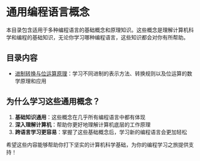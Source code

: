 # 通用编程语言概念

本目录包含适用于多种编程语言的基础概念和原理知识。这些概念是理解计算机科学和编程的基础知识，无论你学习哪种编程语言，这些知识都会对你有所帮助。

## 目录内容

- [进制转换与位运算原理](01-number-systems-bitwise-principles.md)：学习不同进制的表示方法、转换规则以及位运算的数学原理和应用

## 为什么学习这些通用概念？

1. **基础知识通用**：这些概念在几乎所有编程语言中都有体现
2. **深入理解计算机**：帮助你更好地理解计算机底层的工作原理
3. **跨语言学习更容易**：掌握了这些基础概念后，学习新的编程语言会更加轻松

希望这些内容能够帮助你打下坚实的计算机科学基础，为你的编程学习之旅提供支持！